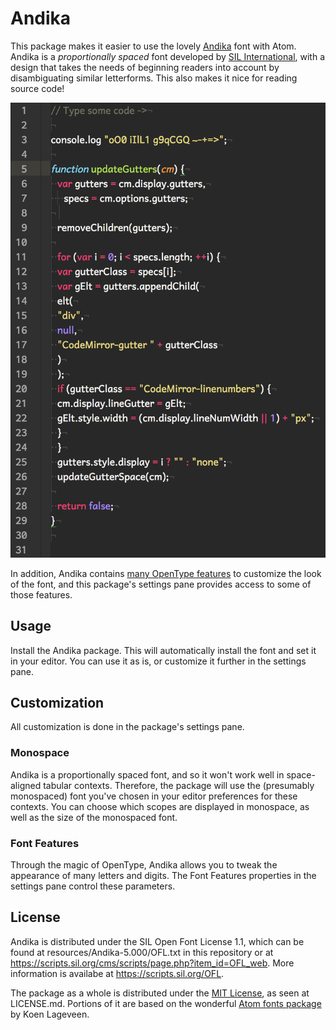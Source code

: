 # Andika

This package makes it easier to use the lovely [Andika](https://software.sil.org/andika) font with Atom. Andika is a _proportionally spaced_ font developed by [SIL International](https://www.sil.org/), with a design that takes the needs of beginning readers into account by disambiguating similar letterforms. This also makes it nice for reading source code!

![[Screenshot of code in Andika font]](code.png)

In addition, Andika contains [many OpenType features](https://software.sil.org/wp-content/uploads/sites/19/2015/12/Andika-features5.000.pdf) to customize the look of the font, and this package's settings pane provides access to some of those features.

## Usage

Install the Andika package. This will automatically install the font and set it in your editor. You can use it as is, or customize it further in the settings pane.

## Customization

All customization is done in the package's settings pane.

### Monospace

Andika is a proportionally spaced font, and so it won't work well in space-aligned tabular contexts. Therefore, the package will use the (presumably monospaced) font you've chosen in your editor preferences for these contexts. You can choose which scopes are displayed in monospace, as well as the size of the monospaced font.

### Font Features

Through the magic of OpenType, Andika allows you to tweak the appearance of many letters and digits. The Font Features properties in the settings pane control these parameters.

## License

Andika is distributed under the SIL Open Font License 1.1, which can be found at resources/Andika-5.000/OFL.txt in this repository or at https://scripts.sil.org/cms/scripts/page.php?item_id=OFL_web. More information is availabe at https://scripts.sil.org/OFL.

The package as a whole is distributed under the [MIT License](https://opensource.org/licenses/MIT), as seen at LICENSE.md. Portions of it are based on the wonderful [Atom fonts package](https://github.com/braver/fonts) by Koen Lageveen.
